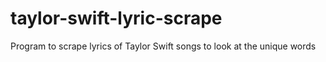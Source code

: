# taylor-swift-lyric-scrape
Program to scrape lyrics of Taylor Swift songs to look at the unique words

